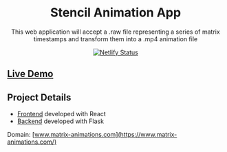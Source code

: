 <div align="center">

# Stencil Animation App

This web application will accept a .raw file representing a series of matrix timestamps and transform them into a .mp4 animation file

[![Netlify Status](https://api.netlify.com/api/v1/badges/59a00412-7896-471c-ae5e-6efa0f92a835/deploy-status)](https://app.netlify.com/sites/stencil-animation-app/deploys)

</div>

## [Live Demo](https://matrix-animations.com/)

## Project Details

- [Frontend](./frontend/README.md) developed with React
- [Backend](./backend/README.md) developed with Flask

Domain: [www.matrix-animations.com](https://www.matrix-animations.com/)